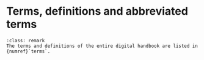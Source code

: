 <!--- Copyright (C) Matrisk GmbH 2022 -->

# Terms, definitions and abbreviated terms
```{admonition} Remark
:class: remark
The terms and definitions of the entire digital handbook are listed in {numref}`terms`.
```
